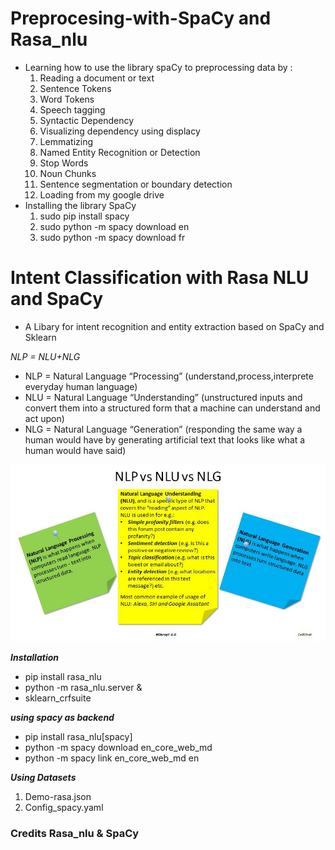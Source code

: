 # Preprocesing-with-SpaCy and Rasa_nlu
  * Learning how to use the library spaCy to preprocessing data by :
     1. Reading a document or text
     2. Sentence Tokens
     3. Word Tokens
     4. Speech tagging
     5. Syntactic Dependency
     6. Visualizing dependency using displacy
     7. Lemmatizing
     8. Named Entity Recognition or Detection
     9. Stop Words
     10. Noun Chunks
     11. Sentence segmentation or boundary detection
     12. Loading from my google drive
  * Installing the library SpaCy
     1. sudo pip install spacy
     2. sudo python -m spacy download en
     3. sudo python -m spacy download fr
  
# Intent Classification with Rasa NLU and SpaCy
  * A Libary for intent recognition and entity extraction based on SpaCy and Sklearn
  
*NLP = NLU+NLG*
  * NLP = Natural Language “Processing” (understand,process,interprete everyday human language)
  * NLU = Natural Language “Understanding” (unstructured inputs and convert them into a structured form that a machine can understand and           act upon)
  * NLG = Natural Language “Generation” (responding the same way a human would have by generating artificial text that looks like what a human would have said)
  
 
![](https://github.com/iyeedinho/preprocesing-with-SpaCy-and-Rasa-nlu/blob/master/dif.png)

***Installation***

*   pip install rasa_nlu
*   python -m rasa_nlu.server &
*   sklearn_crfsuite




 ***using spacy as backend***


*   pip install rasa_nlu[spacy]
*   python -m spacy download en_core_web_md
*   python -m spacy link en_core_web_md en

***Using Datasets***

1.   Demo-rasa.json
2.   Config_spacy.yaml



### Credits Rasa_nlu & SpaCy
